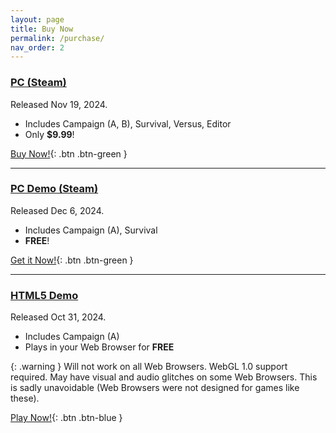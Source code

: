 ```yaml
---
layout: page
title: Buy Now
permalink: /purchase/
nav_order: 2
---
```


### [PC (Steam)](https://store.steampowered.com/app/3299900)

Released Nov 19, 2024.

- Includes Campaign (A, B), Survival, Versus, Editor
- Only **$9.99**!

[Buy Now!](https://store.steampowered.com/app/3299900){: .btn .btn-green }

***

### [PC Demo (Steam)](https://store.steampowered.com/app/3299900)

Released Dec 6, 2024.

- Includes Campaign (A), Survival
- **FREE**!

[Get it Now!](https://store.steampowered.com/app/3299900){: .btn .btn-green }

***

### [HTML5 Demo](https://playtensor.itch.io/demo)

Released Oct 31, 2024.

- Includes Campaign (A)
- Plays in your Web Browser for **FREE**

{: .warning }
Will not work on all Web Browsers. WebGL 1.0 support required. May have visual and audio glitches on some Web Browsers. This is sadly unavoidable (Web Browsers were not designed for games like these).

[Play Now!](https://playtensor.itch.io/demo){: .btn .btn-blue }



